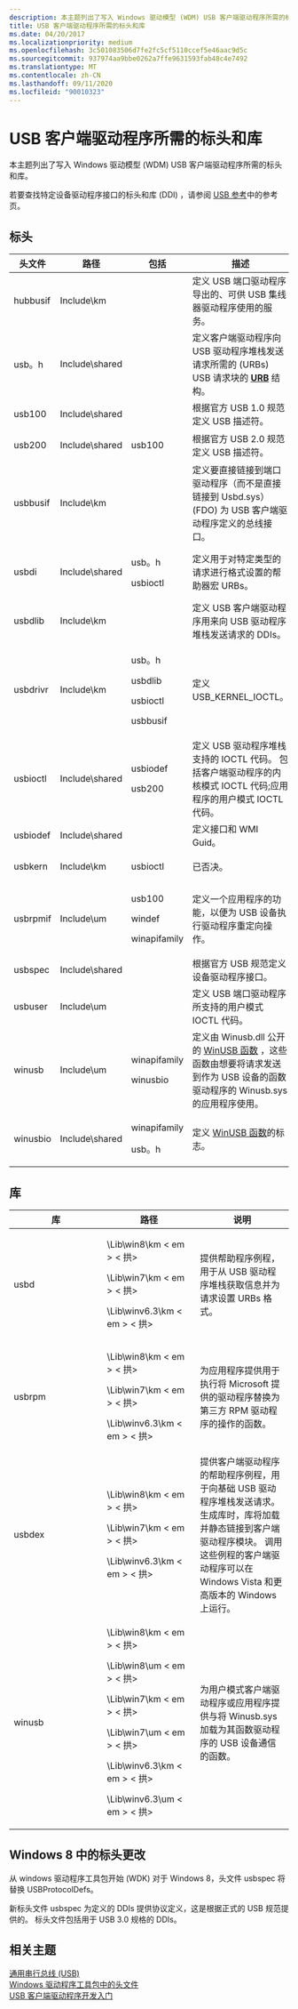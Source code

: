 ```yaml
---
description: 本主题列出了写入 Windows 驱动模型 (WDM) USB 客户端驱动程序所需的标头和库。
title: USB 客户端驱动程序所需的标头和库
ms.date: 04/20/2017
ms.localizationpriority: medium
ms.openlocfilehash: 3c501083506d7fe2fc5cf5110ccef5e46aac9d5c
ms.sourcegitcommit: 937974aa9bbe0262a7ffe9631593fab48c4e7492
ms.translationtype: MT
ms.contentlocale: zh-CN
ms.lasthandoff: 09/11/2020
ms.locfileid: "90010323"
---
```

# <a name="headers-and-libraries-required-by-a-usb-client-driver"></a>USB 客户端驱动程序所需的标头和库


本主题列出了写入 Windows 驱动模型 (WDM) USB 客户端驱动程序所需的标头和库。

若要查找特定设备驱动程序接口的标头和库 (DDI) ，请参阅 [USB 参考](/windows-hardware/drivers/ddi/_usbref/)中的参考页。

## <a name="headers"></a>标头


<table>
<colgroup>
<col width="25%" />
<col width="25%" />
<col width="25%" />
<col width="25%" />
</colgroup>
<thead>
<tr class="header">
<th>头文件</th>
<th>路径</th>
<th>包括</th>
<th>描述</th>
</tr>
</thead>
<tbody>
<tr class="odd">
<td>hubbusif</td>
<td>Include\km</td>
<td></td>
<td>定义 USB 端口驱动程序导出的、可供 USB 集线器驱动程序使用的服务。</td>
</tr>
<tr class="even">
<td>usb。h</td>
<td>Include\shared</td>
<td></td>
<td>定义客户端驱动程序向 USB 驱动程序堆栈发送请求所需的 (URBs) USB 请求块的 <a href="https://docs.microsoft.com/windows-hardware/drivers/ddi/usb/ns-usb-_urb" data-raw-source="[&lt;strong&gt;URB&lt;/strong&gt;](/windows-hardware/drivers/ddi/usb/ns-usb-_urb)"><strong>URB</strong></a> 结构。</td>
</tr>
<tr class="odd">
<td>usb100</td>
<td>Include\shared</td>
<td></td>
<td>根据官方 USB 1.0 规范定义 USB 描述符。</td>
</tr>
<tr class="even">
<td>usb200</td>
<td>Include\shared</td>
<td><p>usb100</p></td>
<td>根据官方 USB 2.0 规范定义 USB 描述符。</td>
</tr>
<tr class="odd">
<td>usbbusif</td>
<td>Include\km</td>
<td></td>
<td>定义要直接链接到端口驱动程序（而不是直接链接到 Usbd.sys） (FDO) 为 USB 客户端驱动程序定义的总线接口。</td>
</tr>
<tr class="even">
<td>usbdi</td>
<td>Include\shared</td>
<td><p>usb。h</p>
<p>usbioctl</p></td>
<td>定义用于对特定类型的请求进行格式设置的帮助器宏 URBs。</td>
</tr>
<tr class="odd">
<td>usbdlib</td>
<td>Include\km</td>
<td></td>
<td>定义 USB 客户端驱动程序用来向 USB 驱动程序堆栈发送请求的 DDIs。</td>
</tr>
<tr class="even">
<td>usbdrivr</td>
<td>Include\km</td>
<td><p>usb。h</p>
<p>usbdlib</p>
<p>usbioctl</p>
<p>usbbusif</p></td>
<td>定义 USB_KERNEL_IOCTL。</td>
</tr>
<tr class="odd">
<td>usbioctl</td>
<td>Include\shared</td>
<td><p>usbiodef</p>
<p>usb200</p></td>
<td>定义 USB 驱动程序堆栈支持的 IOCTL 代码。 包括客户端驱动程序的内核模式 IOCTL 代码;应用程序的用户模式 IOCTL 代码。</td>
</tr>
<tr class="even">
<td>usbiodef</td>
<td>Include\shared</td>
<td></td>
<td>定义接口和 WMI Guid。</td>
</tr>
<tr class="odd">
<td>usbkern</td>
<td>Include\km</td>
<td><p>usbioctl</p></td>
<td>已否决。</td>
</tr>
<tr class="even">
<td>usbrpmif</td>
<td>Include\um</td>
<td><p>usb100</p>
<p>windef</p>
<p>winapifamily</p></td>
<td>定义一个应用程序的功能，以便为 USB 设备执行驱动程序重定向操作。</td>
</tr>
<tr class="odd">
<td>usbspec</td>
<td>Include\shared</td>
<td></td>
<td>根据官方 USB 规范定义设备驱动程序接口。</td>
</tr>
<tr class="even">
<td>usbuser</td>
<td>Include\um</td>
<td></td>
<td>定义 USB 端口驱动程序所支持的用户模式 IOCTL 代码。</td>
</tr>
<tr class="odd">
<td>winusb</td>
<td>Include\um</td>
<td><p>winapifamily</p>
<p>winusbio</p></td>
<td>定义由 Winusb.dll 公开的 <a href="/previous-versions/windows/hardware/drivers/ff540046(v=vs.85)#winusb" data-raw-source="[WinUSB functions](/previous-versions/windows/hardware/drivers/ff540046(v=vs.85)#winusb)">WinUSB 函数</a> ，这些函数由想要将请求发送到作为 USB 设备的函数驱动程序的 Winusb.sys 的应用程序使用。</td>
</tr>
<tr class="even">
<td>winusbio</td>
<td>Include\shared</td>
<td><p>winapifamily</p>
<p>usb。h</p></td>
<td>定义 <a href="https://docs.microsoft.com/previous-versions/windows/hardware/drivers/ff540046(v=vs.85)#winusb" data-raw-source="[WinUSB functions](/previous-versions/windows/hardware/drivers/ff540046(v=vs.85)#winusb)">WinUSB 函数</a>的标志。</td>
</tr>
</tbody>
</table>

 

## <a name="libraries"></a>库


<table>
<colgroup>
<col width="33%" />
<col width="33%" />
<col width="33%" />
</colgroup>
<thead>
<tr class="header">
<th>库</th>
<th>路径</th>
<th>说明</th>
</tr>
</thead>
<tbody>
<tr class="odd">
<td>usbd</td>
<td><p>\Lib\win8\km &lt; em &gt; &lt; 拱&gt;</em></p>
<p>\Lib\win7\km &lt; em &gt; &lt; 拱&gt;</em></p>
<p>\Lib\winv6.3\km &lt; em &gt; &lt; 拱&gt;</em></p></td>
<td>提供帮助程序例程，用于从 USB 驱动程序堆栈获取信息并为请求设置 URBs 格式。</td>
</tr>
<tr class="even">
<td>usbrpm</td>
<td><p>\Lib\win8\km &lt; em &gt; &lt; 拱&gt;</em></p>
<p>\Lib\win7\km &lt; em &gt; &lt; 拱&gt;</em></p>
<p>\Lib\winv6.3\km &lt; em &gt; &lt; 拱&gt;</em></p></td>
<td>为应用程序提供用于执行将 Microsoft 提供的驱动程序替换为第三方 RPM 驱动程序的操作的函数。</td>
</tr>
<tr class="odd">
<td>usbdex</td>
<td><p>\Lib\win8\km &lt; em &gt; &lt; 拱&gt;</em></p>
<p>\Lib\win7\km &lt; em &gt; &lt; 拱&gt;</em></p>
<p>\Lib\winv6.3\km &lt; em &gt; &lt; 拱&gt;</em></p></td>
<td>提供客户端驱动程序的帮助程序例程，用于向基础 USB 驱动程序堆栈发送请求。 生成库时，库将加载并静态链接到客户端驱动程序模块。 调用这些例程的客户端驱动程序可以在 Windows Vista 和更高版本的 Windows 上运行。</td>
</tr>
<tr class="even">
<td>winusb</td>
<td><p>\Lib\win8\km &lt; em &gt; &lt; 拱&gt;</em></p>
<p>\Lib\win8\um &lt; em &gt; &lt; 拱&gt;</em></p>
<p>\Lib\win7\km &lt; em &gt; &lt; 拱&gt;</em></p>
<p>\Lib\win7\um &lt; em &gt; &lt; 拱&gt;</em></p>
<p>\Lib\winv6.3\km &lt; em &gt; &lt; 拱&gt;</em></p>
<p>\Lib\winv6.3\um &lt; em &gt; &lt; 拱&gt;</em></p></td>
<td>为用户模式客户端驱动程序或应用程序提供与将 Winusb.sys 加载为其函数驱动程序的 USB 设备通信的函数。</td>
</tr>
</tbody>
</table>

 

## <a name="header-changes-in-windows8"></a>Windows 8 中的标头更改


从 windows 驱动程序工具包开始 (WDK) 对于 Windows 8，头文件 usbspec 将替换 USBProtocolDefs。

新标头文件 usbspec 为定义的 DDIs 提供协议定义，这是根据正式的 USB 规范提供的。 标头文件包括用于 USB 3.0 规格的 DDIs。

## <a name="related-topics"></a>相关主题
[通用串行总线 (USB)](../index.yml)  
[Windows 驱动程序工具包中的头文件](../gettingstarted/header-files-in-the-windows-driver-kit.md)  
[USB 客户端驱动程序开发入门](getting-started-with-usb-client-driver-development.md)